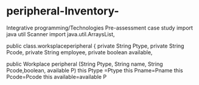 # peripheral-Inventory-
Integrative programming/Technologies Pre-assessment case study 
import java util Scanner 
import java.util.ArraysList,
 
  public class.worksplaceperipheral {
  private String Ptype,
  private String Pcode,
  private String employee,
  private boolean available,
  
  public Workplace peripheral (String 
  Ptype, String name, String Pcode,boolean, available P)
  this Ptype =Ptype 
  this Pname=Pname 
  this Pcode=Pcode 
  this available=available P
  
  
   


